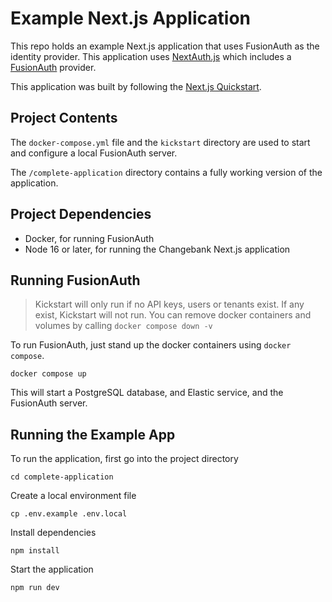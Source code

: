 # Example Next.js Application

This repo holds an example Next.js application that uses FusionAuth as the identity provider.
This application uses [NextAuth.js](https://next-auth.js.org/) which includes a [FusionAuth](https://next-auth.js.org/providers/fusionauth) provider.

This application was built by following the [Next.js Quickstart](https://fusionauth.io/docs/quickstarts/quickstart-javascript-nextjs-web/).

## Project Contents

The `docker-compose.yml` file and the `kickstart` directory are used to start and configure a local FusionAuth server.

The `/complete-application` directory contains a fully working version of the application.

## Project Dependencies

- Docker, for running FusionAuth
- Node 16 or later, for running the Changebank Next.js application

## Running FusionAuth

> Kickstart will only run if no API keys, users or tenants exist. If any exist, Kickstart will not run.
> You can remove docker containers and volumes by calling `docker compose down -v`

To run FusionAuth, just stand up the docker containers using `docker compose`.

```shell
docker compose up
```

This will start a PostgreSQL database, and Elastic service, and the FusionAuth server.

## Running the Example App

To run the application, first go into the project directory

```shell
cd complete-application
```

Create a local environment file

```shell
cp .env.example .env.local
```

Install dependencies

```shell
npm install
```

Start the application

```shell
npm run dev
```
